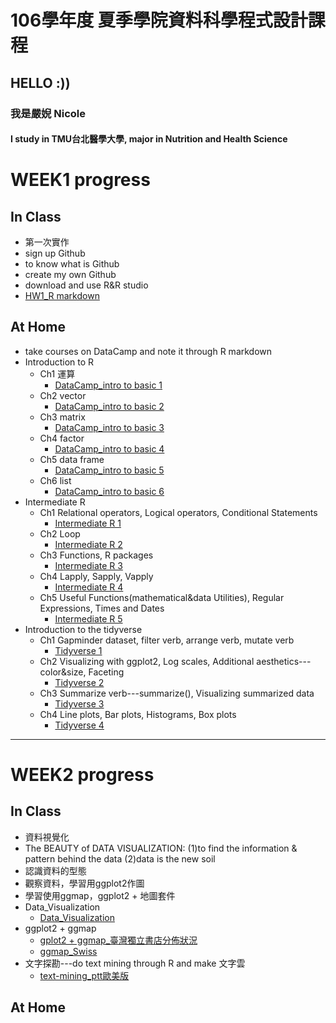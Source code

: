﻿# 106學年度 夏季學院資料科學程式設計課程
## HELLO :))
### 我是嚴婗 Nicole 
#### I study in TMU台北醫學大學, major in Nutrition and Health Science 

# WEEK1 progress
## In Class
* 第一次實作
* sign up Github
* to know what is Github
* create my own Github
* download and use R&R studio
* [HW1_R markdown](https://nicoleyen.github.io/ex1/WEEK1/HW1.html)

## At Home
* take courses on DataCamp and note it through R markdown
* Introduction to R
	* Ch1 運算  
		* [DataCamp_intro to basic 1](https://nicoleyen.github.io/ex1/WEEK1/HW1_data_camp-Intro_to_basics.html)
	* Ch2 vector
		* [DataCamp_intro to basic 2](https://nicoleyen.github.io/ex1/WEEK1/HW1_datacamp-Intro_to_basics2.html)
	* Ch3 matrix 
		* [DataCamp_intro to basic 3](https://nicoleyen.github.io/ex1/WEEK1/HW1_datacamp-Intro_to_basics3.html)
	* Ch4 factor
		* [DataCamp_intro to basic 4](https://nicoleyen.github.io/ex1/WEEK1/HW1_datacamp-Intro_to_basic4.html)
	* Ch5 data frame 
		* [DataCamp_intro to basic 5](https://nicoleyen.github.io/ex1/WEEK1/HW1_datacamp-Intro_to_basics5.html)
	* Ch6 list
		* [DataCamp_intro to basic 6](https://nicoleyen.github.io/ex1/WEEK1/HW1_datacamp-Intro_to_basics6.html)
* Intermediate R
	* Ch1 Relational operators, Logical operators, Conditional Statements
		* [Intermediate R 1](https://nicoleyen.github.io/ex1/WEEK1/intermediate_R.html)
	* Ch2 Loop
		* [Intermediate R 2](https://nicoleyen.github.io/ex1/WEEK1/intermediate_R_2.html)
	* Ch3 Functions, R packages
		* [Intermediate R 3](https://nicoleyen.github.io/ex1/WEEK1/intermediate_R_3.html)
	* Ch4 Lapply, Sapply, Vapply
		* [Intermediate R 4](https://nicoleyen.github.io/ex1/WEEK1/intermediate_R_4.html)
	* Ch5 Useful Functions(mathematical&data Utilities), Regular Expressions, Times and Dates
		* [Intermediate R 5](https://nicoleyen.github.io/ex1/WEEK1/intermediate_R_5.html)
* Introduction to the tidyverse
	* Ch1 Gapminder dataset, filter verb, arrange verb, mutate verb
		* [Tidyverse 1](https://nicoleyen.github.io/ex1/WEEK1/tidyverse1.html)
	* Ch2 Visualizing with ggplot2, Log scales, Additional aesthetics---color&size, Faceting
		* [Tidyverse 2](https://nicoleyen.github.io/ex1/WEEK1/tidyverse2.html)
	* Ch3 Summarize verb---summarize(), Visualizing summarized data
		* [Tidyverse 3](https://nicoleyen.github.io/ex1/WEEK1/tidyverse3.html)
	* Ch4 Line plots, Bar plots, Histograms, Box plots
		* [Tidyverse 4](https://nicoleyen.github.io/ex1/WEEK1/tidyverse4.html)

---
# WEEK2 progress
## In Class
* 資料視覺化
* The BEAUTY of DATA VISUALIZATION:
	(1)to find the information & pattern behind the data 
	(2)data is the new soil
* 認識資料的型態
* 觀察資料，學習用ggplot2作圖
* 學習使用ggmap，ggplot2 + 地圖套件
* Data_Visualization 
	* [Data_Visualization](https://nicoleyen.github.io/ex1/WEEK2/Data_Visualization.html)
* ggplot2 + ggmap
	* [gplot2 + ggmap_臺灣獨立書店分佈狀況](https://nicoleyen.github.io/ex1/WEEK2/獨立書店.html)
	* [ggmap_Swiss](https://nicoleyen.github.io/ex1/WEEK2/try.html)
* 文字探勘---do text mining through R and make 文字雲
	* [text-mining_ptt歐美版](https://nicoleyen.github.io/ex1/WEEK2/ppt_search.html)

## At Home








